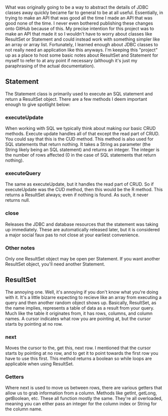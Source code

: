 What was originally going to be a way to abstract the details of JDBC classes away quickly became far to general to be at all useful. Essentially, in trying to make an API that was good all the time I made an API that was good none of the time. I never even bothered publishing these changes onto GitHub because of this. My precise intention for this project was to make an API that made it so I wouldn't have to worry about classes like ResultSet or Statement and could instead work with something simpler like an array or array list. Fortunately, I learned enough about JDBC classes to not really need an application like this anyways. I'm keeping this "project" up as a place to host some basic notes about ResultSet and Statement for myself to refer to at any point if necessary (although it's just my paraphrasing of the actual documentation). 

<h2>Statement</h2>

The Statement class is primarily used to execute an SQL statement and return a ResultSet object. There are a few methods I deem important enough to give spotlight below:

<h3>executeUpdate</h3>
When working with SQL we typically think about making our basic CRUD methods. Execute update handles all of that except the read part of CRUD. You could say that this is the CUD method. This method is also used for SQL statements that return nothing. It takes a String as parameter (the String likely being an SQL statement) and returns an integer. The integer is the number of rows affected (0 in the case of SQL statements that return nothing).

<h3>executeQuery</h3>
The same as executeUpdate, but it handles the read part of CRUD. So if executeUpdate was the CUD method, then this would be the R method. This returns a ResultSet always; even if nothing is found. As such, it never returns null.

<h3>close</h3>
Releases the JDBC and database resources that the statement was taking up immediately. These are automatically released later, but it is considered a major social faux pas to not close at your earliest convenience.
<h3>Other notes</h3>
Only one ResultSet object may be open per Statement. If you want another ResultSet object, you'll need another Statement.

<h2>ResultSet</h2>
The annoying one. Well, it's annoying if you don't know what you're doing with it. It's a little bizarre expecting to recieve like an array from executing a query and then another random object shows up. Basically, ResultSet, as the name implies, represents a table of data as a result from your query. Much like the table it originates from, it has rows, columns, and column names. A cursor indicates what row you are pointing at, but the cursor starts by pointing at no row. 

<h3>next</h3>
Moves the cursor to the, get this, next row. I mentioned that the cursor starts by pointing at no row, and to get it to point towards the first row you have to use this first. This method returns a boolean so while loops are applicable when using ResultSet.

<h3>Getters</h3>
Where next is used to move us between rows, there are various getters that allow us to grab information from a column. Methods like getInt, getLong, getBoolean, etc. These all function mostly the same. They're all overloaded, meaning you can either pass an integer for the column index or String for the column name. 
